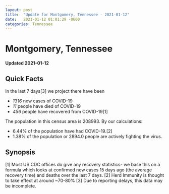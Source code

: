 ```yaml
---
layout: post
title:  "Update for Montgomery, Tennessee - 2021-01-12"
date:   2021-01-12 01:01:29 -0600
categories: Tennessee
---
```


# Montgomery, Tennessee
#### Updated 2021-01-12

## Quick Facts

In the last 7 days[3] we project there have been
- *1316* new cases of COVID-19
- *11* people have died of COVID-19
- *456* people have recovered from COVID-19[1]

The population in this census area is 208993. By our calculations:
- 6.44% of the population have had COVID-19.[2]
- 1.38% of the population or 2894.0 people are actively fighting the virus.

## Synopsis




[1] Most US CDC offices do give any recovery statistics- we base this on a formula which looks at confirmed new cases
15 days ago (the average recovery time) and deaths over the last 7 days.
[2] Herd Immunity is thought to take effect at around ~70-80%
[3] Due to reporting delays, this data may be incomplete. 
    